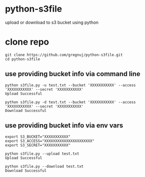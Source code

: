 # python-s3file
upload or download to s3 bucket using python

# clone repo
```
git clone https://github.com/gregnuj/python-s3file.git
cd python-s3file
```

## use providing bucket info via command line

```
python s3file.py -u test.txt --bucket 'XXXXXXXXXXX' --access 'XXXXXXXXXXX' --secret 'XXXXXXXXXXX'
Upload Successful

python s3file.py -d test.txt --bucket 'XXXXXXXXXXX' --access 'XXXXXXXXXXX' --secret 'XXXXXXXXXXX'
Download Successful
```

## use providing bucket info via env vars

```
export S3_BUCKET="XXXXXXXXXXX"
export S3_ACCESS="XXXXXXXXXXXXXXXXXXXXXX"
export S3_SECRET="XXXXXXXXXXX"

python s3file.py --upload test.txt
Upload Successful

python s3file.py --download test.txt
Download Successful
```
